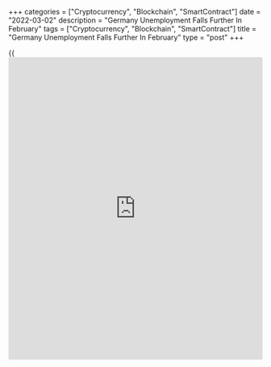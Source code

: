 +++
categories = ["Cryptocurrency", "Blockchain", "SmartContract"]
date = "2022-03-02"
description = "Germany Unemployment Falls Further In February"
tags = ["Cryptocurrency", "Blockchain", "SmartContract"]
title = "Germany Unemployment Falls Further In February"
type = "post"
+++

{{<iframe id="large-banner" src="https://www.bounty.group/#slide=27.0" width="100%" height="600" scrolling="no" style="border: 0px solid rgb(216, 221, 230); border-radius: 3px;">}}

German unemployment declined further in February, reports said citing
data from the Federal Labor Agency on Wednesday.

The number of people out of work decreased by 33,000 from January, which
was bigger than the economists' forecast of -23,000.

The jobless rate fell to 5.0 percent in February from 5.1 percent in the
previous month. The rate was forecast to remain unchanged at 5.1
percent.  
  
Earlier in the day, data published by Destatis showed that about 1.38
million people were unemployed in January, down by 354,000, or -20.4
percent compared with January 2021.

The unemployment rate came in at unadjusted 3.2 percent compared to 4.1
percent in the previous year.

The adjusted unemployment rate dropped to 3.1 percent in January from
3.2 percent in December.

For comments and feedback [contact](https://www.playgroundfx.com/contact/): editorial@rtt[news](https://www.letsplayfx.com/blog/forex-news-website/).com

[Economic News][1]

 **What parts of the world are seeing the best (and worst) economic
performances lately? Click[here][2] to check out our [Econ Scorecard][2]
and find out! See up-to-the-moment [ranking](https://www.playgroundfx.com/blog/crypto-exchange-ranking/)s for the best and worst
performers in [GDP][3], [unemployment rate][4], [inflation][2] and much
more.**

   1. www.rtt[news](https://www.letsplayfx.com/blog/forex-news-website/).com/Content/EconomicNews.aspx
   2. www.rtt[news](https://www.letsplayfx.com/blog/forex-news-website/).com/economic-scorecard/world-rank/CPI/highest-performance.aspx
   3. www.rtt[news](https://www.letsplayfx.com/blog/forex-news-website/).com/economic-scorecard/world-rank/GDP/highest-performance.aspx
   4. www.rtt[news](https://www.letsplayfx.com/blog/forex-news-website/).com/economic-scorecard/world-rank/unemployment-rate/lowest-performance.aspx